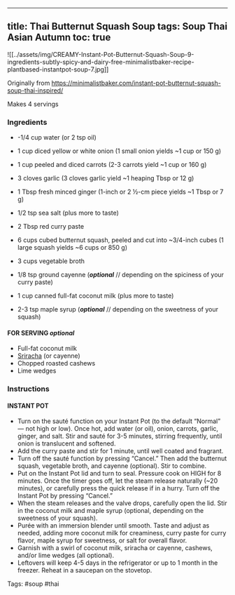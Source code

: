 ---
title: Thai Butternut Squash Soup
tags: Soup Thai Asian Autumn
toc: true
--

![[../assets/img/CREAMY-Instant-Pot-Butternut-Squash-Soup-9-ingredients-subtly-spicy-and-dairy-free-minimalistbaker-recipe-plantbased-instantpot-soup-7.jpg]]

Originally from https://minimalistbaker.com/instant-pot-butternut-squash-soup-thai-inspired/

Makes 4 servings

### Ingredients

*   -1/4 cup water (or 2 tsp oil)
-   1 cup diced yellow or white onion (1 small onion yields ~1 cup or 150 g)
-   1 cup peeled and diced carrots (2-3 carrots yield ~1 cup or 160 g)
-   3 cloves garlic (3 cloves garlic yield ~1 heaping Tbsp or 12 g)
-   1 Tbsp fresh minced ginger (1-inch or 2 ½-cm piece yields ~1 Tbsp or 7 g)
-   1/2 tsp sea salt (plus more to taste)
-   2 Tbsp red curry paste 
-   6 cups cubed butternut squash, peeled and cut into ~3/4-inch cubes (1 large squash yields ~6 cups or 850 g)
-   3 cups vegetable broth
-   1/8 tsp ground cayenne (_**optional**_ // depending on the spiciness of your curry paste)
-   1 cup canned full-fat coconut milk (plus more to taste)

-   2-3 tsp maple syrup (_**optional**_ // depending on the sweetness of your squash)

#### FOR SERVING _optional_

-   Full-fat coconut milk
-   [Sriracha](https://minimalistbaker.com/easy-homemade-sriracha-15-minutes/) (or cayenne)
-   Chopped roasted cashews
-   Lime wedges

### Instructions

#### INSTANT POT

-   Turn on the sauté function on your Instant Pot (to the default “Normal” — not high or low). Once hot, add water (or oil), onion, carrots, garlic, ginger, and salt. Stir and sauté for 3-5 minutes, stirring frequently, until onion is translucent and softened.    
-   Add the curry paste and stir for 1 minute, until well coated and fragrant.    
-   Turn off the sauté function by pressing “Cancel.” Then add the butternut squash, vegetable broth, and cayenne (optional). Stir to combine.    
-   Put on the Instant Pot lid and turn to seal. Pressure cook on HIGH for 8 minutes. Once the timer goes off, let the steam release naturally (~20 minutes), or carefully press the quick release if in a hurry. Turn off the Instant Pot by pressing “Cancel.”    
-   When the steam releases and the valve drops, carefully open the lid. Stir in the coconut milk and maple syrup (optional, depending on the sweetness of your squash).    
-   Purée with an immersion blender until smooth. Taste and adjust as needed, adding more coconut milk for creaminess, curry paste for curry flavor, maple syrup for sweetness, or salt for overall flavor.    
-   Garnish with a swirl of coconut milk, sriracha or cayenne, cashews, and/or lime wedges (all optional).    
-   Leftovers will keep 4-5 days in the refrigerator or up to 1 month in the freezer. Reheat in a saucepan on the stovetop.

Tags: #soup #thai